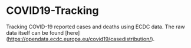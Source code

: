 # COVID19-Tracking
Tracking COVID-19 reported cases and deaths using ECDC data. The raw data itself can be found [here] (https://opendata.ecdc.europa.eu/covid19/casedistribution/).
